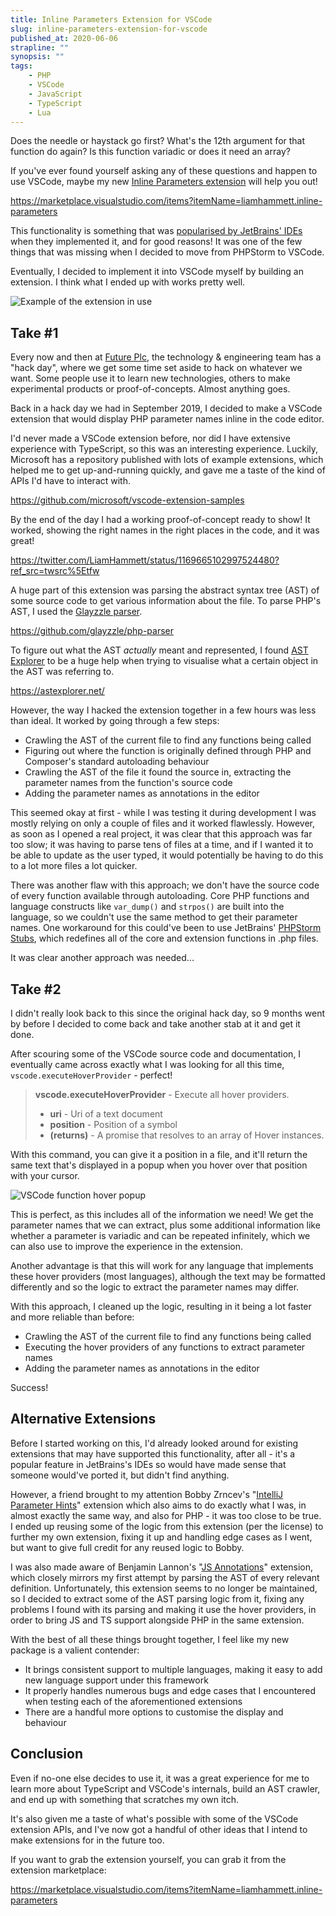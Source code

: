 ```yaml
---
title: Inline Parameters Extension for VSCode
slug: inline-parameters-extension-for-vscode
published_at: 2020-06-06
strapline: ""
synopsis: ""
tags:
    - PHP
    - VSCode
    - JavaScript
    - TypeScript
    - Lua
---
```


Does the needle or haystack go first? What's the 12th argument for that function do again? Is this function variadic or does it need an array?

If you've ever found yourself asking any of these questions and happen to use VSCode, maybe my new [Inline Parameters extension](https://marketplace.visualstudio.com/items?itemName=liamhammett.inline-parameters) will help you out!

<https://marketplace.visualstudio.com/items?itemName=liamhammett.inline-parameters>

This functionality is something that was [popularised by JetBrains' IDEs](https://blog.jetbrains.com/phpstorm/2017/03/new-in-phpstorm-2017-1-parameter-hints/) when they implemented it, and for good reasons! It was one of the few things that was missing when I decided to move from PHPStorm to VSCode.

Eventually, I decided to implement it into VSCode myself by building an extension. I think what I ended up with works pretty well.

![Example of the extension in use](https://raw.githubusercontent.com/imliam/vscode-inline-parameters/master/example.gif)

## Take #1

Every now and then at [Future Plc](https://www.futureplc.com/), the technology & engineering team has a "hack day", where we get some time set aside to hack on whatever we want. Some people use it to learn new technologies, others to make experimental products or proof-of-concepts. Almost anything goes.

Back in a hack day we had in September 2019, I decided to make a VSCode extension that would display PHP parameter names inline in the code editor.

I'd never made a VSCode extension before, nor did I have extensive experience with TypeScript, so this was an interesting experience. Luckily, Microsoft has a repository published with lots of example extensions, which helped me to get up-and-running quickly, and gave me a taste of the kind of APIs I'd have to interact with.

<https://github.com/microsoft/vscode-extension-samples>

By the end of the day I had a working proof-of-concept ready to show! It worked, showing the right names in the right places in the code, and it was great!

<https://twitter.com/LiamHammett/status/1169665102997524480?ref_src=twsrc%5Etfw>

A huge part of this extension was parsing the abstract syntax tree (AST) of some source code to get various information about the file. To parse PHP's AST, I used the [Glayzzle parser](https://github.com/glayzzle/php-parser/).

<https://github.com/glayzzle/php-parser>

To figure out what the AST *actually* meant and represented, I found [AST Explorer](https://astexplorer.net/) to be a huge help when trying to visualise what a certain object in the AST was referring to.

<https://astexplorer.net/>

However, the way I hacked the extension together in a few hours was less than ideal. It worked by going through a few steps:

- Crawling the AST of the current file to find any functions being called
- Figuring out where the function is originally defined through PHP and Composer's standard autoloading behaviour
- Crawling the AST of the file it found the source in, extracting the parameter names from the function's source code
- Adding the parameter names as annotations in the editor

This seemed okay at first - while I was testing it during development I was mostly relying on only a couple of files and it worked flawlessly. However, as soon as I opened a real project, it was clear that this approach was far too slow; it was having to parse tens of files at a time, and if I wanted it to be able to update as the user typed, it would potentially be having to do this to a lot more files a lot quicker.

There was another flaw with this approach; we don't have the source code of every function available through autoloading. Core PHP functions and language constructs like `var_dump()` and `strpos()` are built into the language, so we couldn't use the same method to get their parameter names. One workaround for this could've been to use JetBrains' [PHPStorm Stubs](https://github.com/JetBrains/phpstorm-stubs), which redefines all of the core and extension functions in .php files.

It was clear another approach was needed...

## Take #2

I didn't really look back to this since the original hack day, so 9 months went by before I decided to come back and take another stab at it and get it done.

After scouring some of the VSCode source code and documentation, I eventually came across exactly what I was looking for all this time, `vscode.executeHoverProvider` - perfect!

> **vscode.executeHoverProvider** - Execute all hover providers.
>
> - **uri** - Uri of a text document
> - **position** - Position of a symbol
> - **(returns)** - A promise that resolves to an array of Hover instances.

With this command, you can give it a position in a file, and it'll return the same text that's displayed in a popup when you hover over that position with your cursor.

![VSCode function hover popup](https://res.cloudinary.com/liam/image/upload/v1591467378/liamhammett.com/vscode-hover.png.png)

This is perfect, as this includes all of the information we need! We get the parameter names that we can extract, plus some additional information like whether a parameter is variadic and can be repeated infinitely, which we can also use to improve the experience in the extension.

Another advantage is that this will work for any language that implements these hover providers (most languages), although the text may be formatted differently and so the logic to extract the parameter names may differ.

With this approach, I cleaned up the logic, resulting in it being a lot faster and more reliable than before:

- Crawling the AST of the current file to find any functions being called
- Executing the hover providers of any functions to extract parameter names
- Adding the parameter names as annotations in the editor

Success!

## Alternative Extensions

Before I started working on this, I'd already looked around for existing extensions that may have supported this functionality, after all - it's a popular feature in JetBrains's IDEs so would have made sense that someone would've ported it, but didn't find anything.

However, a friend brought to my attention Bobby Zrncev's "[IntelliJ Parameter Hints](https://github.com/bzrncev/intellij-parameter-hints)" extension which also aims to do exactly what I was, in almost exactly the same way, and also for PHP - it was too close to be true. I ended up reusing some of the logic from this extension (per the license) to further my own extension, fixing it up and handling edge cases as I went, but want to give full credit for any reused logic to Bobby.

I was also made aware of Benjamin Lannon's "[JS Annotations](https://github.com/lannonbr/vscode-js-annotations)" extension, which closely mirrors my first attempt by parsing the AST of every relevant definition. Unfortunately, this extension seems to no longer be maintained, so I decided to extract some of the AST parsing logic from it, fixing any problems I found with its parsing and making it use the hover providers, in order to bring JS and TS support alongside PHP in the same extension.

With the best of all these things brought together, I feel like my new package is a valient contender:

- It brings consistent support to multiple languages, making it easy to add new language support under this framework
- It properly handles numerous bugs and edge cases that I encountered when testing each of the aforementioned extensions
- There are a handful more options to customise the display and behaviour

## Conclusion

Even if no-one else decides to use it, it was a great experience for me to learn more about TypeScript and VSCode's internals, build an AST crawler, and end up with something that scratches my own itch.

It's also given me a taste of what's possible with some of the VSCode extension APIs, and I've now got a handful of other ideas that I intend to make extensions for in the future too.

If you want to grab the extension yourself, you can grab it from the extension marketplace:

<https://marketplace.visualstudio.com/items?itemName=liamhammett.inline-parameters>